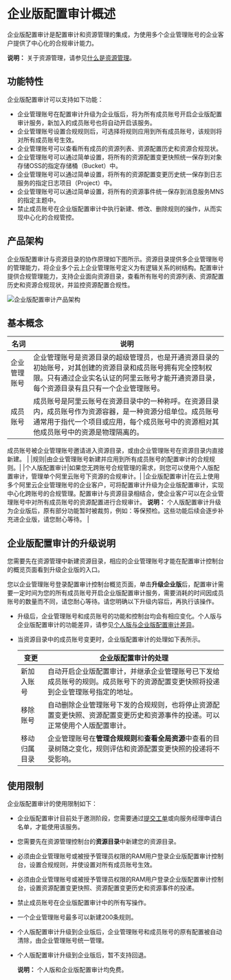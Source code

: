 # 企业版配置审计概述

企业版配置审计是配置审计和资源管理的集成，为使用多个企业管理账号的企业客户提供了中心化的合规审计能力。

**说明：** 关于资源管理，请参见[什么是资源管理]()。

## 功能特性

企业版配置审计可以支持如下功能：

-   企业管理账号在配置审计升级为企业版后，将为所有成员账号开启企业版配置审计服务，新加入的成员账号也将自动开启该服务。
-   企业管理账号设置合规规则后，可选择将规则应用到所有成员账号，该规则将对所有成员账号生效。
-   企业管理账号可以查看所有成员的资源列表、资源配置历史和资源合规现状。
-   企业管理账号可以通过简单设置，将所有的资源配置变更快照统一保存到对象存储OSS的指定存储桶（Bucket）中。
-   企业管理账号可以通过简单设置，将所有的资源配置变更历史统一保存到日志服务的指定日志项目（Project）中。
-   企业管理账号可以通过简单设置，将所有的资源事件统一保存到消息服务MNS的指定主题中。
-   禁止成员账号在企业版配置审计中执行新建、修改、删除规则的操作，从而实现中心化的合规管控。

## 产品架构

企业版配置审计与资源目录的协作原理如下图所示。资源目录提供多企业管理账号的管理能力，将企业多个云上企业管理账号定义为有逻辑关系的树结构。配置审计提供合规管理能力，支持企业面向资源目录，查看所有账号的资源列表、资源配置历史和资源合规现状，并监控资源配置合规性。

![企业版配置审计产品架构](https://static-aliyun-doc.oss-cn-hangzhou.aliyuncs.com/assets/img/zh-CN/8738388951/p95013.png)

## 基本概念

|名词|说明|
|--|--|
|企业管理账号|企业管理账号是资源目录的超级管理员，也是开通资源目录的初始账号，对其创建的资源目录和成员账号拥有完全控制权限。只有通过企业实名认证的阿里云账号才能开通资源目录，每个资源目录有且只有一个企业管理账号。 |
|成员账号|成员账号是阿里云账号在资源目录中的一种称呼。在资源目录内，成员账号作为资源容器，是一种资源分组单位。成员账号通常用于指代一个项目或应用，每个成员账号中的资源相对其他成员账号中的资源是物理隔离的。

成员账号被企业管理账号邀请进入资源目录，或由企业管理账号在资源目录内直接新建。 |
|规则|由企业管理账号新建并应用到所有成员账号的配置审计的合规规则。|
|个人版配置审计|如果您无跨账号合规管理的需求，则您可以使用个人版配置审计，管理单个阿里云账号下资源的合规审计。|
|企业版配置审计|在云上使用多个阿里云企业管理账号的企业客户，可将配置审计升级为企业版配置审计，实现中心化跨账号的合规管理。配置审计与资源目录相结合，使企业客户可以在企业管理账号中对所有成员账号的资源配置进行合规审计。 **说明：** 个人版配置审计升级为企业版后，原有部分功能暂时被裁剪，例如：等保预检。这些功能后续会逐步补充进企业版，请您耐心等待。 |

## 企业版配置审计的升级说明

您需要先在资源管理中新建资源目录，相应的企业管理账号才能在配置审计控制台的概览页面看到升级企业版的入口。

您以企业管理账号登录配置审计控制台概览页面，单击**升级企业版**后，配置审计需要一定时间为您的所有成员账号开启企业版配置审计服务，需要消耗的时间因成员账号的数量而不同，请您耐心等待。请您明确以下升级内容后，再执行该操作。

-   升级后，企业管理账号和成员账号的功能和控制台均会有相应变化。个人版与企业版配置审计的功能差异，请参见[个人版与企业版配置审计差异](/cn.zh-CN/.md)。
-   当资源目录中的成员账号变更时，企业版配置审计的处理如下表所示。

    |变更|企业版配置审计的处理|
    |--|----------|
    |新加入账号|自动开启企业版配置审计，并继承企业管理账号已下发给成员账号的规则。成员账号下的资源配置变更快照将投递到企业管理账号指定的地址。|
    |移除账号|自动删除企业管理账号下发的合规规则，也将停止资源配置变更快照、资源配置变更历史和资源事件的投递。可以正常使用个人版配置审计。|
    |移动归属目录|企业管理账号在**管理合规规则**和**查看全局资源**中查看的目录树随之变化，规则评估和资源配置变更快照的投递将不受影响。|


## 使用限制

企业版配置审计的使用限制如下：

-   企业版配置审计目前处于邀测阶段，您需要通过[提交工单](https://selfservice.console.aliyun.com/ticket/createIndex)或向服务经理申请白名单，才能使用该服务。
-   您需要先在资源管理控制台的**资源目录**中新建您的资源目录。
-   必须由企业管理账号或被授予管理员权限的RAM用户登录企业版配置审计控制台，设置合规规则，并使设置对所有成员账号生效。
-   必须由企业管理账号或被授予管理员权限的RAM用户登录企业版配置审计控制台，设置资源配置变更快照、资源配置变更历史和资源事件的投递。
-   禁止成员账号在企业版配置审计中的所有写操作。
-   一个企业管理账号最多可以新建200条规则。
-   个人版配置审计升级到企业版后，企业管理账号和成员账号的原有配置被自动清除，由企业管理账号统一管理。
-   个人版配置审计升级到企业版后，暂不支持回退。

    **说明：** 个人版和企业版配置审计均免费。


